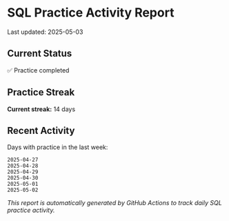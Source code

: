# SQL Practice Activity Report

Last updated: 2025-05-03

## Current Status

✅ Practice completed

## Practice Streak

**Current streak:** 14 days

## Recent Activity

Days with practice in the last week:

```
2025-04-27
2025-04-28
2025-04-29
2025-04-30
2025-05-01
2025-05-02
```

*This report is automatically generated by GitHub Actions to track daily SQL practice activity.*
